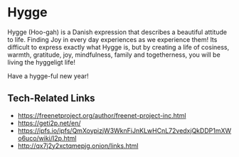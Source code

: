 # Hygge
Hygge (Hoo-gah) is a Danish expression that describes a beautiful attitude to life.   Finding Joy in every day experiences  as we experience them!  Its difficult to express exactly what Hygge is, but by creating a life of cosiness, warmth, gratitude, joy, mindfulness, family and togetherness, you will be living the hyggeligt life!  

Have a hygge-ful new year!

## Tech-Related Links

+ https://freenetproject.org/author/freenet-project-inc.html
+ https://geti2p.net/en/
+ https://ipfs.io/ipfs/QmXoypizjW3WknFiJnKLwHCnL72vedxjQkDDP1mXWo6uco/wiki/I2p.html
+ http://qx7j2y2xctqmepjg.onion/links.html
